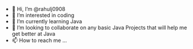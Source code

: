 - 👋 Hi, I’m @rahulj0908
- 👀 I’m interested in coding 
- 🌱 I’m currently learning Java
- 💞️ I’m looking to collaborate on any basic Java Projects that will help me get better at Java
- 📫 How to reach me ...

<!---
rahulj0908/rahulj0908 is a ✨ special ✨ repository because its `README.md` (this file) appears on your GitHub profile.
You can click the Preview link to take a look at your changes.
--->
